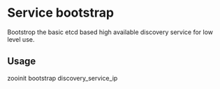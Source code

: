 # Service bootstrap

Bootstrop the basic etcd based high available discovery service for low level use.

## Usage

zooinit bootstrap discovery_service_ip